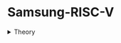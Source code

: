 # Samsung-RISC-V

<details>
<summary> Theory </summary>
<br>
task-1
![image 2025-01-06 161234](https://github.com/user-attachments/assets/6120aed0-03de-4ffb-8d21-47be8952cfcf)
![image 2025-01-06 231204](https://github.com/user-attachments/assets/557a2246-8cca-4d10-a51f-42c86ae17940)

